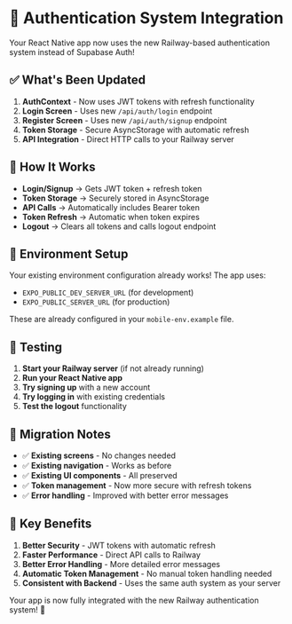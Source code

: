 # 🔐 Authentication System Integration

Your React Native app now uses the new Railway-based authentication system instead of Supabase Auth!

## ✅ What's Been Updated

1. **AuthContext** - Now uses JWT tokens with refresh functionality
2. **Login Screen** - Uses new `/api/auth/login` endpoint
3. **Register Screen** - Uses new `/api/auth/signup` endpoint
4. **Token Storage** - Secure AsyncStorage with automatic refresh
5. **API Integration** - Direct HTTP calls to your Railway server

## 🚀 How It Works

- **Login/Signup** → Gets JWT token + refresh token
- **Token Storage** → Securely stored in AsyncStorage
- **API Calls** → Automatically includes Bearer token
- **Token Refresh** → Automatic when token expires
- **Logout** → Clears all tokens and calls logout endpoint

## 🔧 Environment Setup

Your existing environment configuration already works! The app uses:

- `EXPO_PUBLIC_DEV_SERVER_URL` (for development)
- `EXPO_PUBLIC_SERVER_URL` (for production)

These are already configured in your `mobile-env.example` file.

## 🧪 Testing

1. **Start your Railway server** (if not already running)
2. **Run your React Native app**
3. **Try signing up** with a new account
4. **Try logging in** with existing credentials
5. **Test the logout** functionality

## 🔄 Migration Notes

- ✅ **Existing screens** - No changes needed
- ✅ **Existing navigation** - Works as before
- ✅ **Existing UI components** - All preserved
- ✅ **Token management** - Now more secure with refresh tokens
- ✅ **Error handling** - Improved with better error messages

## 🎯 Key Benefits

1. **Better Security** - JWT tokens with automatic refresh
2. **Faster Performance** - Direct API calls to Railway
3. **Better Error Handling** - More detailed error messages
4. **Automatic Token Management** - No manual token handling needed
5. **Consistent with Backend** - Uses the same auth system as your server

Your app is now fully integrated with the new Railway authentication system! 🚀 